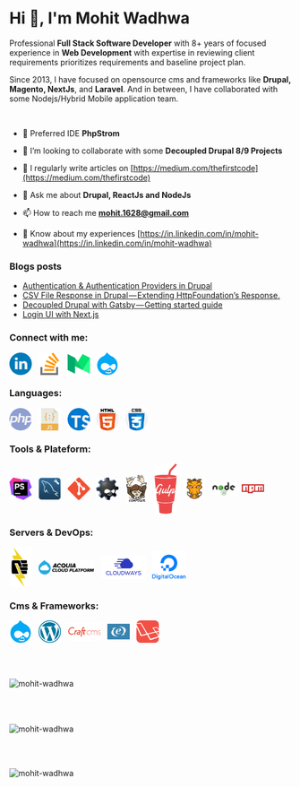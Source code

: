 <h1 align="left">Hi 👋, I'm Mohit Wadhwa</h1>
<p align="left">Professional <strong>Full Stack Software Developer</strong> with 8+ years of focused experience in <strong>Web Development</strong> with expertise in reviewing client requirements prioritizes requirements and baseline project plan.</p>
<p align="left">Since 2013, I have focused on opensource cms and frameworks like <strong>Drupal, Magento, NextJs</strong>, and <strong>Laravel</strong>. And in between, I have collaborated with some Nodejs/Hybrid Mobile application team.</p>
<br/>

- 🔭 Preferred IDE **PhpStrom**

- 👯 I’m looking to collaborate with some **Decoupled Drupal 8/9 Projects**

- 📝 I regularly write articles on [https://medium.com/thefirstcode](https://medium.com/thefirstcode)

- 💬 Ask me about **Drupal, ReactJs and NodeJs**

- 📫 How to reach me **mohit.1628@gmail.com**

- 📄 Know about my experiences [https://in.linkedin.com/in/mohit-wadhwa](https://in.linkedin.com/in/mohit-wadhwa)

### Blogs posts
<!-- BLOG-POST-LIST:START -->
- [Authentication & Authentication Providers in Drupal](https://medium.com/thefirstcode/authentication-authentication-providers-in-drupal-66138c66bc0b?source=rss-af599a8fb8ec------2)
- [CSV File Response in Drupal — Extending HttpFoundation’s Response.](https://medium.com/thefirstcode/csv-file-response-in-drupal-extending-httpfoundations-response-6540b3cfe018?source=rss-af599a8fb8ec------2)
- [Decoupled Drupal with Gatsby — Getting started guide](https://medium.com/thefirstcode/decoupled-drupal-with-gatsby-getting-started-guide-e5b60013124d?source=rss-af599a8fb8ec------2)
- [Login UI with Next.js](https://medium.com/thefirstcode/login-ui-with-next-js-d62413e7ede3?source=rss-af599a8fb8ec------2)
<!-- BLOG-POST-LIST:END -->           

<h3 align="left">Connect with me:</h3>
<p align="left">
<a href="https://linkedin.com/in/mohit-wadhwa" target="blank"><img align="center" src="https://raw.githubusercontent.com/mohit-wadhwa/mohit-wadhwa/main/assets/social/linkedin.png" alt="mohit-wadhwa" width="40" /></a>&nbsp;&nbsp;
<a href="https://stackoverflow.com/users/4253598" target="blank"><img align="center" src="https://raw.githubusercontent.com/mohit-wadhwa/mohit-wadhwa/main/assets/social/stack-overflow.png" alt="3090761" width="40" /></a>&nbsp;&nbsp;
<a href="https://medium.com/@mohitweb" target="blank"><img align="center" src="https://raw.githubusercontent.com/mohit-wadhwa/mohit-wadhwa/main/assets/social/medium.png" alt="@mohitweb" width="40" /></a>&nbsp;&nbsp;
<a href="https://www.drupal.org/u/mohitw" target="blank"><img align="center" src="https://raw.githubusercontent.com/mohit-wadhwa/mohit-wadhwa/main/assets/social/drupal.png" alt="mohit-wadhwa" width="40" /></a>&nbsp;&nbsp;
</p>

<h3 align="left">Languages:</h3>
<p align="left"><img align="center" src="https://raw.githubusercontent.com/mohit-wadhwa/mohit-wadhwa/main/assets/langs/php.png" alt="php" width="40" />&nbsp;&nbsp;
<img align="center" src="https://raw.githubusercontent.com/mohit-wadhwa/mohit-wadhwa/main/assets/langs/javascript.png" alt="javascript" width="40" />&nbsp;&nbsp;
<img align="center" src="https://raw.githubusercontent.com/mohit-wadhwa/mohit-wadhwa/main/assets/langs/typescript.png" alt="typescript" width="40" />&nbsp;&nbsp;
<img align="center" src="https://raw.githubusercontent.com/mohit-wadhwa/mohit-wadhwa/main/assets/langs/html-5.png" alt="html-5" width="40" />&nbsp;&nbsp;
<img align="center" src="https://raw.githubusercontent.com/mohit-wadhwa/mohit-wadhwa/main/assets/langs/css.png" alt="css" width="40" /></p>


<h3 align="left">Tools & Plateform:</h3>
<p align="left"><img align="center" src="https://raw.githubusercontent.com/mohit-wadhwa/mohit-wadhwa/main/assets/tools/phpstrom.jpeg" alt="phpstrom" width="40" />&nbsp;&nbsp;
<img align="center" src="https://raw.githubusercontent.com/mohit-wadhwa/mohit-wadhwa/main/assets/tools/workbench.jpeg" alt="workbench" width="40" />&nbsp;&nbsp;
<img align="center" src="https://raw.githubusercontent.com/mohit-wadhwa/mohit-wadhwa/main/assets/tools/git.png" alt="git" width="40" />&nbsp;&nbsp;
<img align="center" src="https://raw.githubusercontent.com/mohit-wadhwa/mohit-wadhwa/main/assets/tools/drush.png" alt="drush" width="40" />&nbsp;&nbsp;
<img align="center" src="https://raw.githubusercontent.com/mohit-wadhwa/mohit-wadhwa/main/assets/tools/composer.png" alt="composer" width="40" />&nbsp;&nbsp;
<img align="center" src="https://raw.githubusercontent.com/mohit-wadhwa/mohit-wadhwa/main/assets/tools/gulp.png" alt="gulp" width="40" />&nbsp;&nbsp;
<img align="center" src="https://raw.githubusercontent.com/mohit-wadhwa/mohit-wadhwa/main/assets/tools/grunt.svg" alt="grunt" width="40" />&nbsp;&nbsp;
<img align="center" src="https://raw.githubusercontent.com/mohit-wadhwa/mohit-wadhwa/main/assets/tools/nodejs.png" alt="nodejs" width="40" />&nbsp;&nbsp;
<img align="center" src="https://raw.githubusercontent.com/mohit-wadhwa/mohit-wadhwa/main/assets/tools/npm.png" alt="npm" width="40" /></p>

<h3 align="left">Servers & DevOps:</h3>
<p align="left">
<img align="center" src="https://raw.githubusercontent.com/mohit-wadhwa/mohit-wadhwa/main/assets/servers/pantheon.svg" alt="pantheon" width="40" />&nbsp;&nbsp;
<img align="center" src="https://raw.githubusercontent.com/mohit-wadhwa/mohit-wadhwa/main/assets/servers/cloud-platform.svg" alt="Acquia" width="100" />&nbsp;&nbsp;
<img align="center" src="https://raw.githubusercontent.com/mohit-wadhwa/mohit-wadhwa/main/assets/servers/cloudways.png" alt="cloudways" width="80" />&nbsp;&nbsp;
<img align="center" src="https://raw.githubusercontent.com/mohit-wadhwa/mohit-wadhwa/main/assets/servers/digital-ocean.png" alt="Digital Ocean" width="60" />
</p>

<h3 align="left">Cms & Frameworks:</h3>
<p align="left">
<img align="center" src="https://raw.githubusercontent.com/mohit-wadhwa/mohit-wadhwa/main/assets/cms/drupal.png" alt="Drupal 7/8/9" width="40" />&nbsp;&nbsp;
<img align="center" src="https://raw.githubusercontent.com/mohit-wadhwa/mohit-wadhwa/main/assets/cms/wordpress.png" alt="wordpress" width="40" />&nbsp;&nbsp;
<img align="center" src="https://raw.githubusercontent.com/mohit-wadhwa/mohit-wadhwa/main/assets/cms/craft-cms.png" alt="craft cms" width="60" />&nbsp;&nbsp;
<img align="center" src="https://raw.githubusercontent.com/mohit-wadhwa/mohit-wadhwa/main/assets/cms/expressionengine.png" alt="Expression Engine" width="40" />&nbsp;&nbsp;
<img align="center" src="https://raw.githubusercontent.com/mohit-wadhwa/mohit-wadhwa/main/assets/cms/laravel.png" alt="Laravel" width="40" />
</p>
<br/>
<br/>
<p><img align="center" src="https://github-readme-stats.vercel.app/api?username=mohit-wadhwa&show_icons=true&locale=en" alt="mohit-wadhwa" /></p>
<br/>
<br/>
<p><img align="center" src="https://github-readme-streak-stats.herokuapp.com/?user=mohit-wadhwa&" alt="mohit-wadhwa" /></p>
<br/>
<br/>
<p><img align="left" src="https://github-readme-stats.vercel.app/api/top-langs?username=mohit-wadhwa&show_icons=true&locale=en&layout=compact" alt="mohit-wadhwa" /></p>
<br/>
<br/>